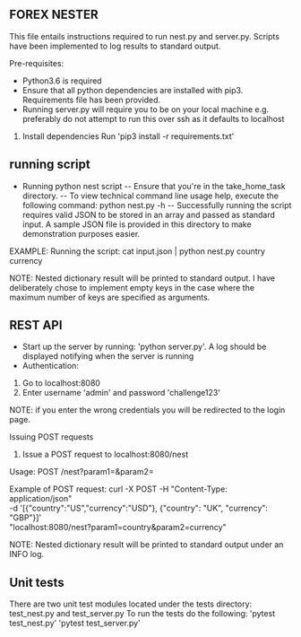 FOREX NESTER
-----------
This file entails instructions required to run nest.py and server.py. 
Scripts have been implemented to log results to standard output. 

Pre-requisites:
- Python3.6 is required
- Ensure that all python dependencies are installed with pip3. Requirements file has been provided.
- Running server.py will require you to be on your local machine e.g. preferably do not attempt to run this over ssh as it defaults to localhost

1. Install dependencies
Run 'pip3 install -r requirements.txt'

running script
-----------------------
- Running python nest script
-- Ensure that you're in the take_home_task directory. 
-- To view technical command line usage help, execute the following command:
python nest.py -h
-- Successfully running the script requires valid JSON to be stored in an array and passed as standard input. 
   A sample JSON file is provided in this directory to make demonstration purposes easier.

EXAMPLE: Running the script:
cat input.json | python nest.py country currency

NOTE: Nested dictionary result will be printed to standard output. I have deliberately chose to implement empty keys in the case where the maximum number of keys are specified as arguments. 

REST API
-----------------------
- Start up the server by running: 'python server.py'. A log should be displayed notifying when the server is running
- Authentication:
1. Go to localhost:8080
2. Enter username 'admin' and password 'challenge123'

NOTE: if you enter the wrong credentials you will be redirected to the login page. 

Issuing POST requests
1. Issue a POST request to localhost:8080/nest

Usage:
POST /nest?param1=<country>&param2=<city>

Example of POST request:
curl -X POST -H "Content-Type: application/json" \
-d '[{"country":"US","currency":"USD"}, {"country": "UK", "currency": "GBP"}]' \
"localhost:8080/nest?param1=country&param2=currency"

NOTE: Nested dictionary result will be printed to standard output under an INFO log. 

Unit tests
---------
There are two unit test modules located under the tests directory: test_nest.py and test_server.py
To run the tests do the following:
'pytest test_nest.py'
'pytest test_server.py'
